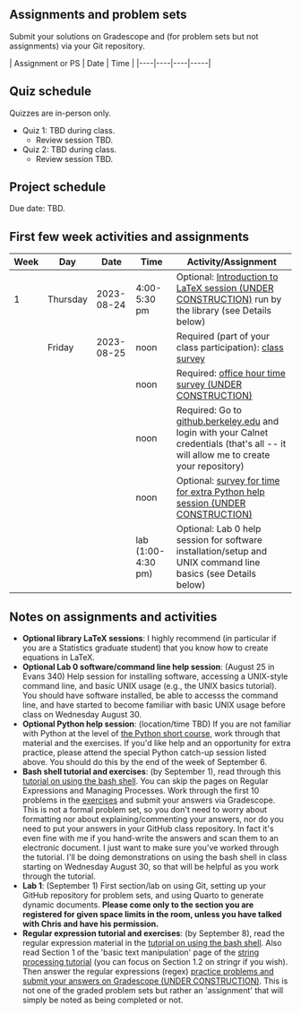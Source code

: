 ## Assignments and problem sets

Submit your solutions on Gradescope and (for problem sets but not assignments) via your Git repository. 

| Assignment or PS | Date | Time | 
|----|----|----|-----|


## Quiz schedule

Quizzes are in-person only. 

- Quiz 1: TBD during class.
  - Review session TBD.
- Quiz 2: TBD during class.
  - Review session TBD.

## Project schedule

Due date: TBD.

## First few week activities and assignments

| Week | Day    | Date       | Time | Activity/Assignment                                                                                                                          |
|------|--------|------------|------|----------------------------------------------------------------------------------------------------------------------------------------------|
| 1 | Thursday | 2023-08-24 | 4:00-5:30 pm | Optional: [Introduction to LaTeX session (UNDER CONSTRUCTION)](https://berkeley.libcal.com/calendar/workshops) run by the library (see Details below)|
|     | Friday | 2023-08-25 | noon | Required (part of your class participation): [class survey](https://forms.gle/MxPviTJ2Lw1iJvn66)                              |
|      |  |  | noon | Required: [office hour time survey (UNDER CONSTRUCTION)](http://whenisgood.net/XYZ)                                                                           |
|      |  |  | noon | Required: Go to [github.berkeley.edu](github.berkeley.edu) and login with your Calnet credentials (that's all -- it will allow me to create your repository) | 
|      |  |  | noon | Optional: [survey for time for extra Python help session (UNDER CONSTRUCTION)](https://whenisgood.net/XYZ)                                                                                    |
|      |  |  | lab (1:00-4:30 pm)  | Optional: Lab 0 help session for software installation/setup and UNIX command line basics (see Details below)         |





## Notes on assignments and activities

- **Optional library LaTeX sessions**: I highly recommend (in particular if you are a Statistics graduate student) that you know how to create equations in LaTeX.
- **Optional Lab 0 software/command line help session**: (August 25 in Evans 340) Help session for installing software, accessing a UNIX-style command line, and basic UNIX usage (e.g., the UNIX basics tutorial). You should have software installed, be able to accesss the command line, and have started to become familiar with basic UNIX usage before class on Wednesday August 30.
- **Optional Python help session**: (location/time TBD) If you are not familiar with Python at the level of [the Python short course](TBD),
work through that material and the exercises. If you'd like help and an opportunity for extra practice,
please attend the special Python catch-up session listed above. You should do this by the end of the week of September 6.
- **Bash shell tutorial and exercises**: (by September 1), read through this [tutorial on using the bash shell](https://berkeley-scf.github.io/tutorial-using-bash). You can skip the pages on Regular Expressions and Managing Processes. Work through the first 10 problems in the [exercises](https://berkeley-scf.github.io/tutorial-using-bash/exercises) and submit your answers via Gradescope. This is not a formal problem set, so you don't need to worry about formatting nor about explaining/commenting your answers, nor do you need to put your answers in your GitHub class repository. In fact it's even fine with me if you hand-write the answers and scan them to an electronic document. I just want to make sure you've worked through the tutorial. I'll be doing demonstrations on using the bash shell in class starting on Wednesday August 30, so that will be helpful as you work through the tutorial.
- **Lab 1**: (September 1) First section/lab on using Git, setting up your GitHub repository for problem sets, and using Quarto to generate dynamic documents. **Please come only to the section you are registered for given space limits in the room, unless you have talked with Chris and have his permission.** 
- **Regular expression tutorial and exercises**: (by September 8), read the regular expression material in the [tutorial on using the bash shell](https://berkeley-scf.github.io/tutorial-using-bash/regex). Also read Section 1 of the 'basic text manipulation' page of the [string processing tutorial](https://berkeley-scf.github.io/tutorial-string-processing/basic-text-manipulation) (you can focus on Section 1.2 on stringr if you wish). Then answer the regular expressions (regex) [practice problems and submit your answers on Gradescope (UNDER CONSTRUCTION)](https://www.gradescope.com/courses/425343/assignments/XYZ). This is not one of the graded problem sets but rather an 'assignment' that will simply be noted as being completed or not.


